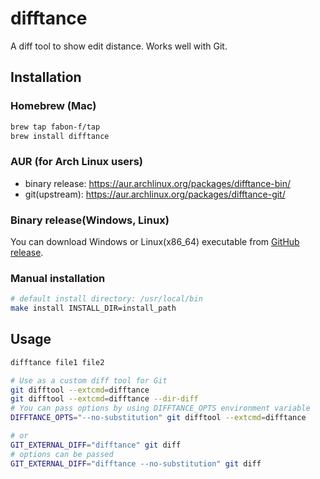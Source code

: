 # difftance

A diff tool to show edit distance. Works well with Git.

## Installation

### Homebrew (Mac)

```sh
brew tap fabon-f/tap
brew install difftance
```

### AUR (for Arch Linux users)

* binary release: https://aur.archlinux.org/packages/difftance-bin/
* git(upstream): https://aur.archlinux.org/packages/difftance-git/

### Binary release(Windows, Linux)

You can download Windows or Linux(x86_64) executable from [GitHub release](https://github.com/fabon-f/difftance/releases).

### Manual installation

```sh
# default install directory: /usr/local/bin
make install INSTALL_DIR=install_path
```

## Usage

```sh
difftance file1 file2

# Use as a custom diff tool for Git
git difftool --extcmd=difftance
git difftool --extcmd=difftance --dir-diff
# You can pass options by using DIFFTANCE_OPTS environment variable
DIFFTANCE_OPTS="--no-substitution" git difftool --extcmd=difftance

# or
GIT_EXTERNAL_DIFF="difftance" git diff
# options can be passed
GIT_EXTERNAL_DIFF="difftance --no-substitution" git diff
```
